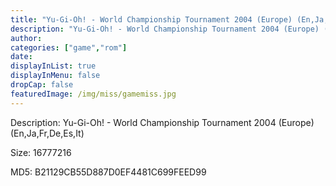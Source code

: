 ```yaml
---
title: "Yu-Gi-Oh! - World Championship Tournament 2004 (Europe) (En,Ja,Fr,De,Es,It)"
description: "Yu-Gi-Oh! - World Championship Tournament 2004 (Europe) (En,Ja,Fr,De,Es,It)"
author: 
categories: ["game","rom"]
date: 
displayInList: true
displayInMenu: false
dropCap: false
featuredImage: /img/miss/gamemiss.jpg
---
```


Description: Yu-Gi-Oh! - World Championship Tournament 2004 (Europe) (En,Ja,Fr,De,Es,It)

Size: 16777216

MD5: B21129CB55D887D0EF4481C699FEED99

